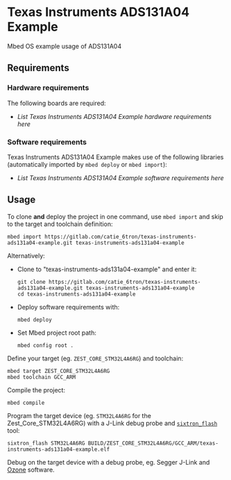 # Texas Instruments ADS131A04 Example
Mbed OS example usage of ADS131A04

## Requirements
### Hardware requirements
The following boards are required:
- *List Texas Instruments ADS131A04 Example hardware requirements here*

### Software requirements
Texas Instruments ADS131A04 Example makes use of the following libraries (automatically
imported by `mbed deploy` or `mbed import`):
- *List Texas Instruments ADS131A04 Example software requirements here*

## Usage
To clone **and** deploy the project in one command, use `mbed import` and skip to the
target and toolchain definition:
```shell
mbed import https://gitlab.com/catie_6tron/texas-instruments-ads131a04-example.git texas-instruments-ads131a04-example
```

Alternatively:

- Clone to "texas-instruments-ads131a04-example" and enter it:
  ```shell
  git clone https://gitlab.com/catie_6tron/texas-instruments-ads131a04-example.git texas-instruments-ads131a04-example
  cd texas-instruments-ads131a04-example
  ```

- Deploy software requirements with:
  ```shell
  mbed deploy
  ```

- Set Mbed project root path:
  ```shell
  mbed config root .
  ```

Define your target (eg. `ZEST_CORE_STM32L4A6RG`) and toolchain:
```shell
mbed target ZEST_CORE_STM32L4A6RG
mbed toolchain GCC_ARM
```

Compile the project:
```shell
mbed compile
```

Program the target device (eg. `STM32L4A6RG` for the Zest_Core_STM32L4A6RG) with a J-Link
debug probe and [`sixtron_flash`](https://gitlab.com/catie_6tron/6tron-flash) tool:
```shell
sixtron_flash STM32L4A6RG BUILD/ZEST_CORE_STM32L4A6RG/GCC_ARM/texas-instruments-ads131a04-example.elf
```

Debug on the target device with a debug probe, eg. Segger J-Link and
[Ozone](https://www.segger.com/products/development-tools/ozone-j-link-debugger)
software.
